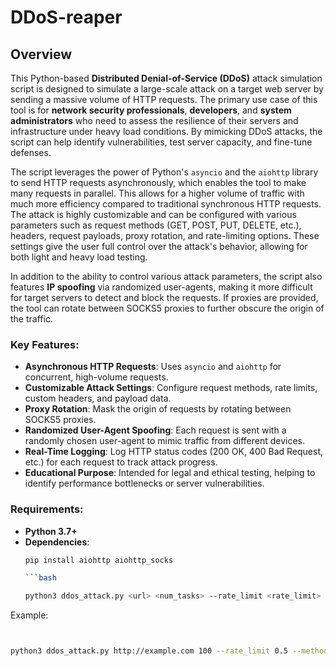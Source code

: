 # DDoS-reaper

## Overview

This Python-based **Distributed Denial-of-Service (DDoS)** attack simulation script is designed to simulate a large-scale attack on a target web server by sending a massive volume of HTTP requests. The primary use case of this tool is for **network security professionals**, **developers**, and **system administrators** who need to assess the resilience of their servers and infrastructure under heavy load conditions. By mimicking DDoS attacks, the script can help identify vulnerabilities, test server capacity, and fine-tune defenses.

The script leverages the power of Python's `asyncio` and the `aiohttp` library to send HTTP requests asynchronously, which enables the tool to make many requests in parallel. This allows for a higher volume of traffic with much more efficiency compared to traditional synchronous HTTP requests. The attack is highly customizable and can be configured with various parameters such as request methods (GET, POST, PUT, DELETE, etc.), headers, request payloads, proxy rotation, and rate-limiting options. These settings give the user full control over the attack's behavior, allowing for both light and heavy load testing.

In addition to the ability to control various attack parameters, the script also features **IP spoofing** via randomized user-agents, making it more difficult for target servers to detect and block the requests. If proxies are provided, the tool can rotate between SOCKS5 proxies to further obscure the origin of the traffic.

### Key Features:
- **Asynchronous HTTP Requests**: Uses `asyncio` and `aiohttp` for concurrent, high-volume requests.
- **Customizable Attack Settings**: Configure request methods, rate limits, custom headers, and payload data.
- **Proxy Rotation**: Mask the origin of requests by rotating between SOCKS5 proxies.
- **Randomized User-Agent Spoofing**: Each request is sent with a randomly chosen user-agent to mimic traffic from different devices.
- **Real-Time Logging**: Log HTTP status codes (200 OK, 400 Bad Request, etc.) for each request to track attack progress.
- **Educational Purpose**: Intended for legal and ethical testing, helping to identify performance bottlenecks or server vulnerabilities.

### Requirements:
- **Python 3.7+**
- **Dependencies**:
  ```bash
  pip install aiohttp aiohttp_socks

  ```bash

  python3 ddos_attack.py <url> <num_tasks> --rate_limit <rate_limit> --method <method> --headers <headers> --data <data> --proxies <proxies>

Example:

```bash


python3 ddos_attack.py http://example.com 100 --rate_limit 0.5 --method POST --headers '{"Content-Type": "application/json"}' --data '{"key":"value"}' --proxies '["socks5://proxy1", "socks5://proxy2"]'










